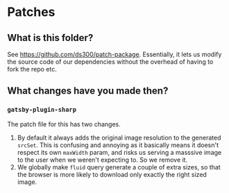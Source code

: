 # Patches

## What is this folder?
See <https://github.com/ds300/patch-package>. Essentially, it lets us modify the source code of our dependencies without the overhead of having to fork the repo etc.

## What changes have you made then?

### `gatsby-plugin-sharp`
The patch file for this has two changes.
1. By default it always adds the original image resolution to the generated `srcSet`. This is confusing and annoying as it basically means it doesn't respect its own `maxWidth` param, and risks us serving a masssive image to the user when we weren't expecting to. So we remove it.
2. We globally make `fluid` query generate a couple of extra sizes, so that the browser is more likely to download only exactly the right sized image.
